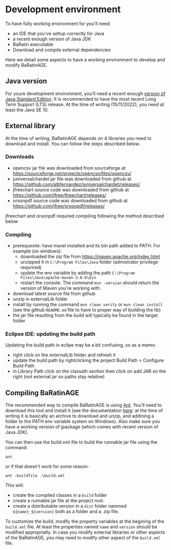 # Development environment

To have fully working environment for you'll need:
- an IDE that you've settup correctly for Java
- a recent enough version of Java JDK
- BaRatin executable
- Download and compile external dependencies

Here we detail some aspects to have a working environment to develop and modify BaRatinAGE.

## Java version

For youre development environment, you'll need a recent enough [version of Java Standard Edition](https://en.wikipedia.org/wiki/Java_version_history).
It is recommended to have the most recent Long Term Support (LTS) release.
At the time of writing (15/11/2022), you need at least the Java SE 10. 


## External library

At the time of writing, BaRatinAGE depends on 4 libraries you need to download and install.
You can follow the steps described below. 

### Downloads

- opencsv jar file was downloaded from sourceforge at https://sourceforge.net/projects/opencsv/files/opencsv/
- juniversalchardet jar file was downloaded from github at https://github.com/albfernandez/juniversalchardet/releases/
- jfreechart source code was downloaded from github at https://github.com/jfree/jfreechart/releases/
- orsonpdf source code was downloaded from github at https://github.com/jfree/orsonpdf/releases/

jfreechart and orsonpdf required compiling following the method described below
 
### Compiling

- prerequesite: have mavel installed and its bin path added to PATH. For example (on windows):
   - downloaded the zip file from https://maven.apache.org/index.html
   - unzipped it in `C:\Program Files\Java` folder (admistrator privilege requrired) 
   - update the env variable by adding the path `C:\Program Files\Java\apache-maven-3.8.6\bin`
   - restart the console. The command `mvn -version` should return the version of Maven you're working with.
- download latest source file from github
- unzip in externalLib folder
- install by running the command `mvn clean verify` or `mvn clean install` (see the github `README.md` file to have to proper way of building the lib)
- the jar file resulting from the build will typically be found in the target folder
 
 
### Eclipse IDE: updating the build path
Updating the build path in eclipe may be a bit confusing, so as a memo:
- right click on the externalLib folder and refresh it
- update the build path by rightclicking the project Build Path > Configure Build Path
- in Library Path click on the classath section then click on add JAR on the right (not external jar so paths stay relative)


## Compiling BaRatinAGE

The recommended way to compile BaRatinAGE is using [Ant](https://ant.apache.org/).
You'll need to download this tool and install it (see the documentation [here](https://ant.apache.org/manual/index.html): at the time of writing it is basically an archive to download and unzip, and addining a folder to the PATH env variable system on Windows).
Also make sure you have a working version of jpackage (which comes with recent version of Java JDK).

You can then use the build.xml file to build the runnable jar file using the command:

```shell
ant
```

or if that doesn't work for some reason:

```shell
ant -buildfile .\build.xml
```

This will:
- create the compiled classes in a `build` folder
- create a runnable jar file at the project root.
- create a distributable version in a `dist` folder nammed `${name}_${version}` both as a folder and a .zip file.

To cuztomize the build, modify the property variables at the begining of the `build.xml` file.
At least the properties named `name` and `version` should be modified appropriatly.
In case you modify external libraries or other aspects of the BaRatinAGE, you may need to modify other aspect of the `build.xml` file.

